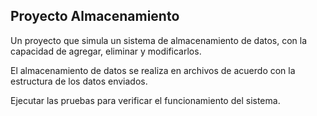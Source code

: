 ## Proyecto Almacenamiento

Un proyecto que simula un sistema de almacenamiento de datos, con la capacidad de agregar, eliminar y modificarlos.

El almacenamiento de datos se realiza en archivos de acuerdo con la estructura de los datos enviados.

Ejecutar las pruebas para verificar el funcionamiento del sistema.